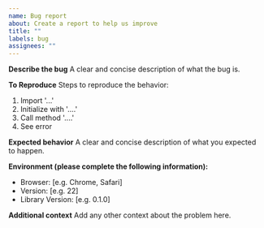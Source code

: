 ```yaml
---
name: Bug report
about: Create a report to help us improve
title: ""
labels: bug
assignees: ""
---
```


**Describe the bug**
A clear and concise description of what the bug is.

**To Reproduce**
Steps to reproduce the behavior:

1. Import '...'
2. Initialize with '....'
3. Call method '....'
4. See error

**Expected behavior**
A clear and concise description of what you expected to happen.

**Environment (please complete the following information):**

- Browser: [e.g. Chrome, Safari]
- Version: [e.g. 22]
- Library Version: [e.g. 0.1.0]

**Additional context**
Add any other context about the problem here.
